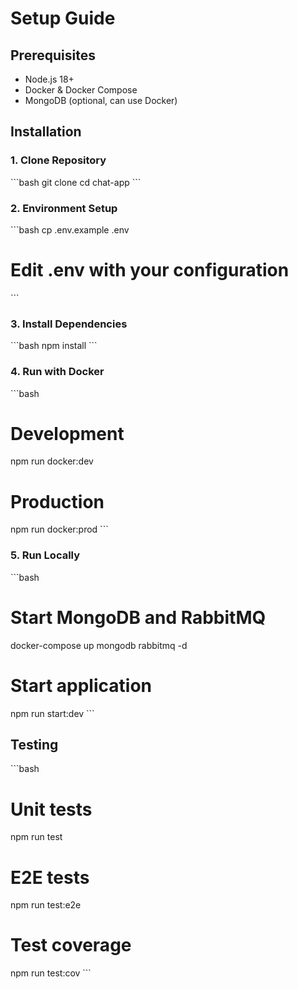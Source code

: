 # Setup Guide

## Prerequisites

- Node.js 18+
- Docker & Docker Compose
- MongoDB (optional, can use Docker)

## Installation

### 1. Clone Repository

\`\`\`bash
git clone <repository-url>
cd chat-app
\`\`\`

### 2. Environment Setup

\`\`\`bash
cp .env.example .env

# Edit .env with your configuration

\`\`\`

### 3. Install Dependencies

\`\`\`bash
npm install
\`\`\`

### 4. Run with Docker

\`\`\`bash

# Development

npm run docker:dev

# Production

npm run docker:prod
\`\`\`

### 5. Run Locally

\`\`\`bash

# Start MongoDB and RabbitMQ

docker-compose up mongodb rabbitmq -d

# Start application

npm run start:dev
\`\`\`

## Testing

\`\`\`bash

# Unit tests

npm run test

# E2E tests

npm run test:e2e

# Test coverage

npm run test:cov
\`\`\`
